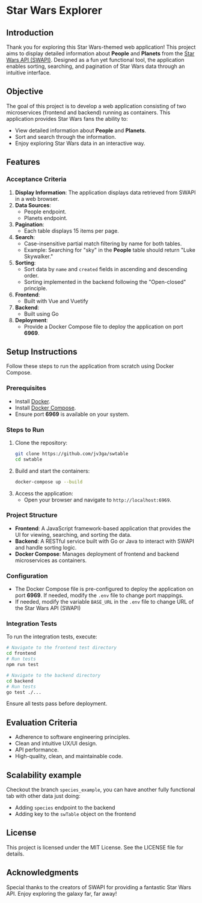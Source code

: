 # Star Wars Explorer

## Introduction
Thank you for exploring this Star Wars-themed web application! This project aims to display detailed information about **People** and **Planets** from the [Star Wars API (SWAPI)](https://swapi.py4e.com/api/). Designed as a fun yet functional tool, the application enables sorting, searching, and pagination of Star Wars data through an intuitive interface.

## Objective
The goal of this project is to develop a web application consisting of two microservices (frontend and backend) running as containers. This application provides Star Wars fans the ability to:

- View detailed information about **People** and **Planets**.
- Sort and search through the information.
- Enjoy exploring Star Wars data in an interactive way.

## Features
### Acceptance Criteria
1. **Display Information**: The application displays data retrieved from SWAPI in a web browser.
2. **Data Sources**:
   - People endpoint.
   - Planets endpoint.
3. **Pagination**:
   - Each table displays 15 items per page.
4. **Search**:
   - Case-insensitive partial match filtering by name for both tables.
   - Example: Searching for "sky" in the **People** table should return "Luke Skywalker."
5. **Sorting**:
   - Sort data by `name` and `created` fields in ascending and descending order.
   - Sorting implemented in the backend following the "Open-closed" principle.
6. **Frontend**:
   - Built with Vue and Vuetify
7. **Backend**:
   - Built using Go
8. **Deployment**:
   - Provide a Docker Compose file to deploy the application on port **6969**.

## Setup Instructions
Follow these steps to run the application from scratch using Docker Compose.

### Prerequisites
- Install [Docker](https://www.docker.com/).
- Install [Docker Compose](https://docs.docker.com/compose/).
- Ensure port **6969** is available on your system.

### Steps to Run
1. Clone the repository:
   ```bash
   git clone https://github.com/jv3ga/swtable
   cd swtable
   ```
2. Build and start the containers:
   ```bash
   docker-compose up --build
   ```
3. Access the application:
   - Open your browser and navigate to `http://localhost:6969`.

### Project Structure
- **Frontend**: A JavaScript framework-based application that provides the UI for viewing, searching, and sorting the data.
- **Backend**: A RESTful service built with Go or Java to interact with SWAPI and handle sorting logic.
- **Docker Compose**: Manages deployment of frontend and backend microservices as containers.

### Configuration
- The Docker Compose file is pre-configured to deploy the application on port **6969**. If needed, modify the `.env` file to change port mappings.
- If needed, modify the variable `BASE_URL` in the `.env` file to change URL of the Star Wars API (SWAPI)

### Integration Tests
To run the integration tests, execute:
```bash
# Navigate to the frontend test directory
cd frontend
# Run tests
npm run test
```

```bash
# Navigate to the backend directory
cd backend
# Run tests
go test ./...
```

Ensure all tests pass before deployment.

## Evaluation Criteria
- Adherence to software engineering principles.
- Clean and intuitive UX/UI design.
- API performance.
- High-quality, clean, and maintainable code.

## Scalability example

Checkout the branch `species_example`, you can have another fully functional tab with other data just doing:

- Adding `species` endpoint to the backend
- Adding key to the `swTable` object on the frontend



## License
This project is licensed under the MIT License. See the LICENSE file for details.

## Acknowledgments
Special thanks to the creators of SWAPI for providing a fantastic Star Wars API. Enjoy exploring the galaxy far, far away!

